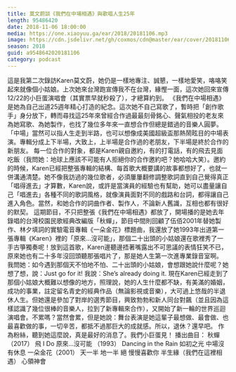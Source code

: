 ```yaml
---
title: 莫文蔚談《我們在中場相遇》與歌唱人生25年
length: 95486420
date: 2018-11-06 18:00:00
media: https://one.xiaoyuu.ga/ear/2018/20181106.mp3
image: https://cdn.jsdelivr.net/gh/coxmos/cdn@master/ear/cover/20181106.jpeg
season: 2018
guid: a9548642020181106
category: podcast
---
```


這是我第二次錄訪Karen莫文蔚，她仍是一樣地專注、誠懇，一樣地愛笑，咯咯笑起來就像個小姑娘。上次她來台灣跑宣傳我不在台灣，緣慳一面，這次她回來宣傳12/22的小巨蛋演唱會（其實票早就秒殺了），才總算約到。
《我們在中場相遇》是她為自己出道25週年精心打造的紀念。這次她不自己寫歌了，暫時把「創作歌手」身分放下，轉而尋找這25年來曾經合作過最最刻骨銘心、聲氣相投的老友來為她寫歌、為她製作，也找了幾位多年來一直想合作但總是錯過的音樂人圓夢。「中場」當然可以指人生走到半路，也可以想像成美國超級盃那熱鬧眩目的中場表演。專輯分成上下半場，大致上，上半場是合作過的老朋友，下半場是終於合作的新朋友。
每一位合作的對象，都是Karen親自邀約，有的打電話，有的飛去見面吃飯（我問她：地球上應該不可能有人拒絕你的合作邀約吧？她哈哈大笑）。邀約的時候，Karen已經把整張專輯的結構、每首歌大概要講的故事都想好了，也就一併溝通清楚。她不像我訪過的幾位歌者，必須屢屢翻修調整歌詞直到自己覺得真正「唱得進去」才算數，Karen說，或許是當演員的經驗也有幫助，她可以盡量讓自己「唱進去」各種不同的歌詞風格，就像演員面對不同的戲路和台詞，都得讓自己進入角色。當然，和她合作的詞曲作者、製作人，不論新人舊識，互相也都有很好的默契。
這期節目，不只把整張《我們在中場相遇》都放了，開場播的是她去年錄唱的台灣校園民歌經典改編版「秋蟬」，節目中間則回顧了伍佰2001年替她製作、林夕填詞的實驗電音專輯《一朵金花》標題曲，我還放了她1993年出道第一張專輯《Karen》裡的「原來…沒可能」，那個二十出頭的小姑娘還在歌裡秀了一手古箏獨奏呢！放到這首歌，Karen邊聽邊捂著嘴露出不可思議的表情狂笑不已，原來她也有二十多年沒回頭聽那張唱片了，那是她人生第一次進專業錄音室啊。
我問她：如今遇到那個天不怕地不怕、二十出頭的小姑娘，會想跟她說什麼呢？她想了想，說：Just go for it! 我說：She’s already doing it.
現在Karen已經走到了那個小姑娘大概難以想像的地方，照理說，她的人生什麼都不缺，有美滿的婚姻，成功的事業，註定留名青史的經典作品（無論影視或音樂），大可過上悠哉的半退休人生。但她還是參加了對岸的選秀節目，興致勃勃和新人同台對飆（並且因為這樣認識了幾位很棒的音樂人，拉到了新專輯來合作），又開始了新一輪的世界巡迴演唱會。不累嗎？當然會累，但是她說：舞台表演是她這輩子最想做、最會做、也最喜歡做的事，一切辛苦，都抵不過那巨大的成就感。所以，退休？還早吧。
作為粉絲，聽到她這麼說，真是最好的消息了。我們小巨蛋見！
播出曲目：
秋蟬（2017）
飛
I Do
原來…沒可能 （1993）
Dancing in the Rain
如初之光
中場沒有休息
一朵金花（2001）
天一半 地一半
絕
慢慢喜歡你
半生緣（我們在這裡相遇）
心領神會

